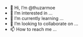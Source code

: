 - 👋 Hi, I’m @thuzarmoe
- 👀 I’m interested in ...
- 🌱 I’m currently learning ...
- 💞️ I’m looking to collaborate on ...
- 📫 How to reach me ...

<!---
thuzarmoe/thuzarmoe is a ✨ special ✨ repository because its `README.md` (this file) appears on your GitHub profile.
You can click the Preview link to take a look at your changes.
--->
